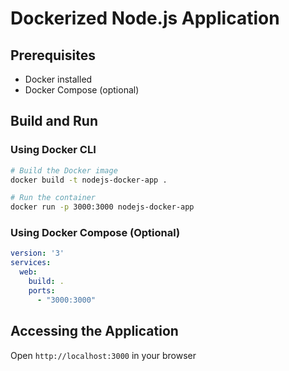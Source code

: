 # Dockerized Node.js Application

## Prerequisites
- Docker installed
- Docker Compose (optional)

## Build and Run

### Using Docker CLI
```bash
# Build the Docker image
docker build -t nodejs-docker-app .

# Run the container
docker run -p 3000:3000 nodejs-docker-app
```

### Using Docker Compose (Optional)
```yaml
version: '3'
services:
  web:
    build: .
    ports:
      - "3000:3000"
```

## Accessing the Application
Open `http://localhost:3000` in your browser
